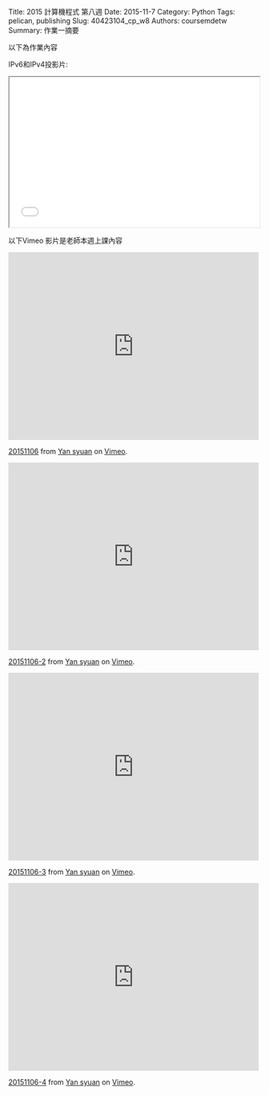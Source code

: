 Title: 2015 計算機程式 第八週
Date: 2015-11-7
Category: Python
Tags: pelican, publishing
Slug: 40423104_cp_w8
Authors: coursemdetw
Summary: 作業一摘要

以下為作業內容

IPv6和IPv4投影片:

<iframe src="40423104_cp_w8_p.html" width="500" height="300"></iframe>

以下Vimeo 影片是老師本週上課內容

<iframe src="https://player.vimeo.com/video/144836109" width="500" height="375" frameborder="0" webkitallowfullscreen mozallowfullscreen allowfullscreen></iframe> <p><a href="https://vimeo.com/144836109">20151106</a> from <a href="https://vimeo.com/user44900188">Yan syuan</a> on <a href="https://vimeo.com">Vimeo</a>.</p>

<iframe src="https://player.vimeo.com/video/145586561" width="500" height="375" frameborder="0" webkitallowfullscreen mozallowfullscreen allowfullscreen></iframe> <p><a href="https://vimeo.com/145586561">20151106-2</a> from <a href="https://vimeo.com/user44900188">Yan syuan</a> on <a href="https://vimeo.com">Vimeo</a>.</p>

<iframe src="https://player.vimeo.com/video/145865162" width="500" height="375" frameborder="0" webkitallowfullscreen mozallowfullscreen allowfullscreen></iframe> <p><a href="https://vimeo.com/145865162">20151106-3</a> from <a href="https://vimeo.com/user44900188">Yan syuan</a> on <a href="https://vimeo.com">Vimeo</a>.</p>

<iframe src="https://player.vimeo.com/video/145866626" width="500" height="375" frameborder="0" webkitallowfullscreen mozallowfullscreen allowfullscreen></iframe> <p><a href="https://vimeo.com/145866626">20151106-4</a> from <a href="https://vimeo.com/user44900188">Yan syuan</a> on <a href="https://vimeo.com">Vimeo</a>.</p>

